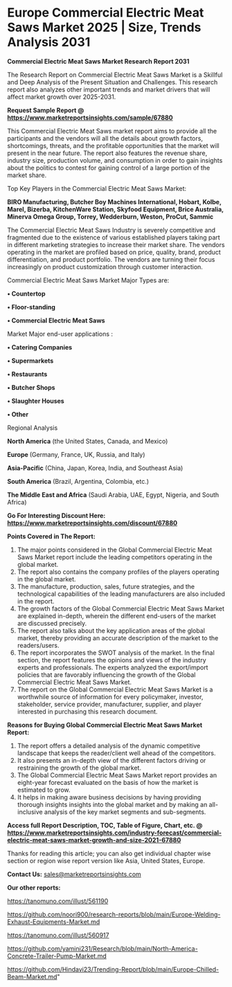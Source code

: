 # Europe Commercial Electric Meat Saws Market 2025 | Size, Trends Analysis 2031

<strong>Commercial Electric Meat Saws Market Research Report 2031</strong>

The Research Report on Commercial Electric Meat Saws Market is a Skillful and Deep Analysis of the Present Situation and Challenges. This research report also analyzes other important trends and market drivers that will affect market growth over 2025-2031.

<strong>Request Sample Report @ <a href=https://www.marketreportsinsights.com/sample/67880>https://www.marketreportsinsights.com/sample/67880</a></strong>

This Commercial Electric Meat Saws market report aims to provide all the participants and the vendors will all the details about growth factors, shortcomings, threats, and the profitable opportunities that the market will present in the near future. The report also features the revenue share, industry size, production volume, and consumption in order to gain insights about the politics to contest for gaining control of a large portion of the market share.

Top Key Players in the Commercial Electric Meat Saws Market:

<strong>BIRO Manufacturing, Butcher Boy Machines International, Hobart, Kolbe, Marel, Bizerba, KitchenWare Station, Skyfood Equipment, Brice Australia, Minerva Omega Group, Torrey, Wedderburn, Weston, ProCut, Sammic</strong>

The Commercial Electric Meat Saws Industry is severely competitive and fragmented due to the existence of various established players taking part in different marketing strategies to increase their market share. The vendors operating in the market are profiled based on price, quality, brand, product differentiation, and product portfolio. The vendors are turning their focus increasingly on product customization through customer interaction.

Commercial Electric Meat Saws Market Major Types are:

<strong>• Countertop

• Floor-standing

• Commercial Electric Meat Saws</strong>

Market Major end-user applications :

<strong>• Catering Companies

• Supermarkets

• Restaurants

• Butcher Shops

• Slaughter Houses

• Other</strong>

Regional Analysis

</u><strong><b>North America</b></strong> (the United States, Canada, and Mexico)

<strong><b>Europe </b></strong>(Germany, France, UK, Russia, and Italy)

<strong><b>Asia-Pacific</b></strong> (China, Japan, Korea, India, and Southeast Asia)

<strong><b>South America</b></strong> (Brazil, Argentina, Colombia, etc.)

<strong><b>The Middle East and Africa</b></strong> (Saudi Arabia, UAE, Egypt, Nigeria, and South Africa)

<strong>Go For Interesting Discount Here: <a href=https://www.marketreportsinsights.com/discount/67880>https://www.marketreportsinsights.com/discount/67880</a></strong>

<strong>Points Covered in The Report:</strong>
<ol>
  <li>The major points considered in the Global Commercial Electric Meat Saws Market report include the leading competitors operating in the global market.</li>
  <li>The report also contains the company profiles of the players operating in the global market.</li>
  <li>The manufacture, production, sales, future strategies, and the technological capabilities of the leading manufacturers are also included in the report.</li>
  <li>The growth factors of the Global Commercial Electric Meat Saws Market are explained in-depth, wherein the different end-users of the market are discussed precisely.</li>
  <li>The report also talks about the key application areas of the global market, thereby providing an accurate description of the market to the readers/users.</li>
  <li>The report incorporates the SWOT analysis of the market. In the final section, the report features the opinions and views of the industry experts and professionals. The experts analyzed the export/import policies that are favorably influencing the growth of the Global Commercial Electric Meat Saws Market.</li>
  <li>The report on the Global Commercial Electric Meat Saws Market is a worthwhile source of information for every policymaker, investor, stakeholder, service provider, manufacturer, supplier, and player interested in purchasing this research document.</li>
</ol>
<strong>Reasons for Buying Global Commercial Electric Meat Saws Market Report:</strong>

<ol>
  <li>The report offers a detailed analysis of the dynamic competitive landscape that keeps the reader/client well ahead of the competitors.</li>
  <li>It also presents an in-depth view of the different factors driving or restraining the growth of the global market.</li>
  <li>The Global Commercial Electric Meat Saws Market report provides an eight-year forecast evaluated on the basis of how the market is estimated to grow.</li>
  <li>It helps in making aware business decisions by having providing thorough insights insights into the global market and by making an all-inclusive analysis of the key market segments and sub-segments.</li>
</ol>
<strong>Access full Report Description, TOC, Table of Figure, Chart, etc. @ <a href=https://www.marketreportsinsights.com/industry-forecast/commercial-electric-meat-saws-market-growth-and-size-2021-67880>https://www.marketreportsinsights.com/industry-forecast/commercial-electric-meat-saws-market-growth-and-size-2021-67880</a></strong>


Thanks for reading this article; you can also get individual chapter wise section or region wise report version like Asia, United States, Europe.

<strong>Contact Us:</strong>
sales@marketreportsinsights.com

<strong>Our other reports:</strong>

<a href=https://tanomuno.com/illust/561190>https://tanomuno.com/illust/561190</a>

<a href=https://github.com/noori900/research-reports/blob/main/Europe-Welding-Exhaust-Equipments-Market.md>https://github.com/noori900/research-reports/blob/main/Europe-Welding-Exhaust-Equipments-Market.md</a>

<a href=https://tanomuno.com/illust/560917>https://tanomuno.com/illust/560917</a>

<a href=https://github.com/yamini231/Research/blob/main/North-America-Concrete-Trailer-Pump-Market.md>https://github.com/yamini231/Research/blob/main/North-America-Concrete-Trailer-Pump-Market.md</a>

<a href=https://github.com/Hindavi23/Trending-Report/blob/main/Europe-Chilled-Beam-Market.md>https://github.com/Hindavi23/Trending-Report/blob/main/Europe-Chilled-Beam-Market.md</a>"
